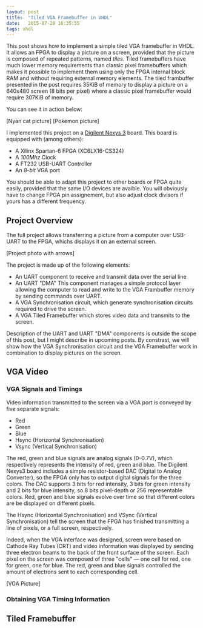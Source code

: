 ```yaml
---
layout: post
title:  "Tiled VGA Framebuffer in VHDL"
date:   2015-07-28 16:35:55
tags: vhdl
---
```


<!--

## Abstract ##

- Tiled VGA Framebuffer
- What does it do ?
- Differences with other VGA Controllers
    - FPGA internal block RAM
    -

## VGA Synchronization ##

- VGA Video interface dates back from the time of cathodic screens
- red, green, blue: ADC Resistor based ADC
- vsync, hsync: New line, new screen

- Figure explanation
    - Pixel rate
    - Hsync, Vsync

- Timing information

- References
    - [Nexys3 Reference Manual](http://www.digilentinc.com/Data/Products/NEXYS3/Nexys3_rm_V2.pdf)

-->

This post shows how to implement a simple tiled VGA framebuffer in VHDL.
It allows an FPGA to display a picture on a screen, provided that the picture
is composed of repeated patterns, named *tiles*. Tiled framebuffers have much
lower memory requirements than classic pixel framebuffers which makes it possible
to implement them using only the FPGA internal block RAM and without requiring
external memory elements. The tiled frambuffer presented in the post requires
35KiB of memory to display a picture on a 640x480 screen (8 bits per pixel)
where a classic pixel framebuffer would require 307KiB of memory.

You can see it in action below:

[Nyan cat picture]
[Pokemon picture]

I implemented this project on a [Digilent Nexys 3](http://www.digilentinc.com/Products/Detail.cfm?NavPath=2,400,897&Prod=NEXYS3) board.
This board is equipped with (among others):

- A Xilinx Spartan-6 FPGA (XC6LX16-CS324)
- A *100Mhz* Clock
- A FT232 USB-UART Controller
- An *8-bit* VGA port

You should be able to adapt this project to other boards or FPGA quite easily,
provided that the same I/O devices are avaible. You will obviously have to change
FPGA pin assignement, but also adjust clock divisors if yours has a different
frequency.

## Project Overview ##

The full project allows transferring a picture from a computer over USB-UART to
the FPGA, whichs displays it on an external screen.

[Project photo with arrows]

The project is made up of the following elements:

- An UART component to receive and transmit data over the serial line
- An UART "DMA" This component manages a simple protocol layer allowing the
    computer to read and write to the VGA Frambuffer memory by sending commands
    over UART.
- A VGA Synchronisation circuit, which generate synchronisation circuits
    required to drive the screen.
- A VGA Tiled Framebuffer which stores video data and transmits to the
    screen.

Description of the UART and UART "DMA" components is outside the scope of this post,
but I might describe in upcoming posts. By constrast, we will show how the VGA
Synchronisation circuit and the VGA Framebuffer work in combination to display
pictures on the screen.

## VGA Video ##

### VGA Signals and Timings ###

Video information transmitted to the screen via a VGA port is conveyed by five
separate signals:

- Red
- Green
- Blue
- Hsync (Horizontal Synchronisation)
- Vsync (Vertical Synchronisation)

The red, green and blue signals are analog signals (0-0.7V), which respectively
represents the intensity of red, green and blue. The Digilent Nexys3 board
includes a simple resistor-based DAC (Digital to Analog Converter), so the FPGA
only has to output digital signals for the three colors. The DAC supports 3 bits
for red intensity, 3 bits for green intensity and 2 bits for blue intensity, so
8 bits pixel-depth or 256 representable colors. Red, green and blue signals
evolve over time so that different colors are be displayed on different pixels.

The Hsync (Horizontal Synchronisation) and VSync (Vertical Synchronisation)
tell the screen that the FPGA has finished transmitting a line of
pixels, or a full screen, respectively.

Indeed, when the VGA interface was designed, screen were based on Cathode Ray
Tubes (CRT) and video information was displayed by sending three electron beams
to the back of the front surface of the screen. Each pixel on the screen was
composed of three "cells" — one cell for red, one for green, one for blue. The
red, green and blue signals controlled the amount of electrons sent to each
corresponding cell.

[VGA Picture]

### Obtaining VGA Timing Information ###

## Tiled Framebuffer ##
